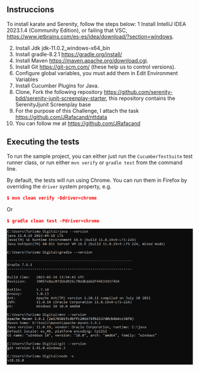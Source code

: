 ## Instruccions 

To install karate and Serenity, follow the steps below:
1 Install IntelliJ IDEA 2023.1.4 (Community Edition), or failing that VSC, https://www.jetbrains.com/es-es/idea/download/?section=windows.

2. Install Jdk jdk-11.0.2_windows-x64_bin
3. Install gradle-8.2.1 https://gradle.org/install/
4. Install Maven https://maven.apache.org/download.cgi.
5. Install Git https://git-scm.com/ (these help us to control versions).
6. Configure global variables, you must add them in Edit Environment Variables
7. Install Cucumber Plugins for Java.
8. Clone, Fork the following repository
   https://github.com/serenity-bdd/serenity-junit-screenplay-starter, this repository contains the SerenityJjunit Screenplay base
9. For the purpose of this Challenge, I attach the task https://github.com/JRafacand/nttdata
10. You can follow me at https://github.com/JRafacand
## Executing the tests
To run the sample project, you can either just run the `CucumberTestSuite` test runner class, or run either `mvn verify` or `gradle test` from the command line.

By default, the tests will run using Chrome. You can run them in Firefox by overriding the `driver` system property, e.g.
```json
$ mvn clean verify -Ddriver=chrome
```
Or
```json
$ gradle clean test -Pdriver=chrome
```

![img.png](img.png)